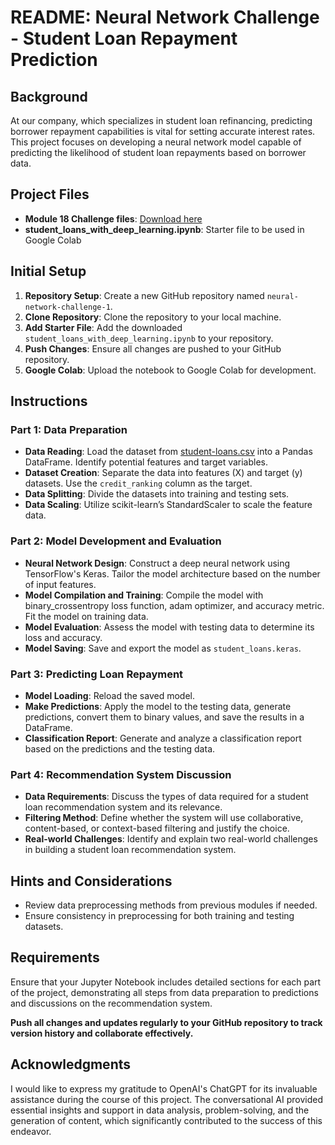 # README: Neural Network Challenge - Student Loan Repayment Prediction

## Background
At our company, which specializes in student loan refinancing, predicting borrower repayment capabilities is vital for setting accurate interest rates. This project focuses on developing a neural network model capable of predicting the likelihood of student loan repayments based on borrower data.

## Project Files
- **Module 18 Challenge files**: [Download here](https://www.example.com/download)
- **student_loans_with_deep_learning.ipynb**: Starter file to be used in Google Colab

## Initial Setup
1. **Repository Setup**: Create a new GitHub repository named `neural-network-challenge-1`.
2. **Clone Repository**: Clone the repository to your local machine.
3. **Add Starter File**: Add the downloaded `student_loans_with_deep_learning.ipynb` to your repository.
4. **Push Changes**: Ensure all changes are pushed to your GitHub repository.
5. **Google Colab**: Upload the notebook to Google Colab for development.

## Instructions

### Part 1: Data Preparation
- **Data Reading**: Load the dataset from [student-loans.csv](https://static.bc-edx.com/ai/ail-v-1-0/m18/lms/datasets/student-loans.csv) into a Pandas DataFrame. Identify potential features and target variables.
- **Dataset Creation**: Separate the data into features (X) and target (y) datasets. Use the `credit_ranking` column as the target.
- **Data Splitting**: Divide the datasets into training and testing sets.
- **Data Scaling**: Utilize scikit-learn’s StandardScaler to scale the feature data.

### Part 2: Model Development and Evaluation
- **Neural Network Design**: Construct a deep neural network using TensorFlow's Keras. Tailor the model architecture based on the number of input features.
- **Model Compilation and Training**: Compile the model with binary_crossentropy loss function, adam optimizer, and accuracy metric. Fit the model on training data.
- **Model Evaluation**: Assess the model with testing data to determine its loss and accuracy.
- **Model Saving**: Save and export the model as `student_loans.keras`.

### Part 3: Predicting Loan Repayment
- **Model Loading**: Reload the saved model.
- **Make Predictions**: Apply the model to the testing data, generate predictions, convert them to binary values, and save the results in a DataFrame.
- **Classification Report**: Generate and analyze a classification report based on the predictions and the testing data.

### Part 4: Recommendation System Discussion
- **Data Requirements**: Discuss the types of data required for a student loan recommendation system and its relevance.
- **Filtering Method**: Define whether the system will use collaborative, content-based, or context-based filtering and justify the choice.
- **Real-world Challenges**: Identify and explain two real-world challenges in building a student loan recommendation system.

## Hints and Considerations
- Review data preprocessing methods from previous modules if needed.
- Ensure consistency in preprocessing for both training and testing datasets.

## Requirements
Ensure that your Jupyter Notebook includes detailed sections for each part of the project, demonstrating all steps from data preparation to predictions and discussions on the recommendation system.

**Push all changes and updates regularly to your GitHub repository to track version history and collaborate effectively.**

## Acknowledgments

I would like to express my gratitude to OpenAI's ChatGPT for its invaluable assistance during the course of this project. The conversational AI provided essential insights and support in data analysis, problem-solving, and the generation of content, which significantly contributed to the success of this endeavor.
